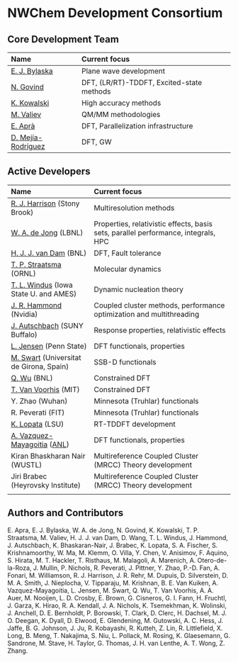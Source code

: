 # NWChem Development Consortium

## Core Development Team

| Name                                                                 | Current focus                             |
| :------------------------------------------------------------------- | :---------------------------------------- |
| [E. J. Bylaska](https://www.pnnl.gov/people/eric-bylaska) | Plane wave development                    |
| [N. Govind](https://www.pnnl.gov/people/niri-govind)      | DFT, (LR/RT)-TDDFT, Excited-state methods |
| [K. Kowalski](https://www.pnnl.gov/people/karol-kowalski) | High accuracy methods                     |
| [M. Valiev](https://www.pnnl.gov/people/marat-valiev)     | QM/MM methodologies                       |
| [E. Aprà](https://www.emsl.pnnl.gov/staff/Edoardo_Apra)       | DFT, Parallelization infrastructure       |
| [D. Mejía-Rodríguez](https://www.pnnl.gov/people/daniel-mejia-rodriguez) |DFT, GW |

## Active Developers

| Name                                                                                                                                                        | Current focus                                                                      |
| :---------------------------------------------------------------------------------------------------------------------------------------------------------- | :--------------------------------------------------------------------------------- |
| [R. J. Harrison](https://iacs.stonybrook.edu/people/_faculty/robert-harrison.php) (Stony Brook)                                                             | Multiresolution methods                                                            |
| [W. A. de Jong](https://crd.lbl.gov/divisions/amcr/computational-science-dept/acsd/staff/staff-members/bert-de-jong/) (LBNL)                                                    | Properties, relativistic effects, basis sets, parallel performance, integrals, HPC |
| [H. J. J. van Dam](http://www.linkedin.com/in/huubvandam) (BNL)                                                                                             | DFT, Fault tolerance                                                               |
| [T. P. Straatsma](https://www.olcf.ornl.gov/directory/staff-member/t-p-straatsma/) (ORNL)                                                                                       | Molecular dynamics                                                                 |
| [T. L. Windus](http://www.chem.iastate.edu/faculty/Theresa_Windus/) (Iowa State U. and AMES)                                                                | Dynamic nucleation theory                                                          |
| [J. R. Hammond](http://jeffhammond.github.io/) (Nvidia)                                                                    | Coupled cluster methods, performance optimization and multithreading               |
| [J. Autschbach](https://ja01.chem.buffalo.edu/) (SUNY Buffalo)                                                                                        | Response properties, relativistic effects                                          |
| [L. Jensen](https://sites.psu.edu/jensen/) (Penn State)                                                                                            | DFT functionals, properties                                                        |
| [M. Swart](https://www.marcelswart.eu/) (Universitat de Girona, Spain)                                                                         | SSB-D functionals                                                                  |
| [Q. Wu](https://www.bnl.gov/staff/qinwu) (BNL)                                                                                              | Constrained DFT                                                                    |
| [T. Van Voorhis](http://www.mit.edu/~chemistry/faculty/vanvoorhis.html) (MIT)                                                                               | Constrained DFT                                                                    |
| Y. Zhao (Wuhan)                                                                                        | Minnesota (Truhlar) functionals                                                    |
| R. Peverati  (FIT)                                                                         | Minnesota (Truhlar) functionals                                                    |
| [K. Lopata](https://faculty.lsu.edu/lopata/index.php) (LSU)                                                                                           | RT-TDDFT development                                                               |
| [A. Vazquez-Mayagoitia](http://sites.google.com/site/alvarovazquezmayagoitia/) ([ANL](http://www.anl.gov))                                                  | DFT functionals, properties                                                        |
| Kiran Bhaskharan Nair (WUSTL)                                                                                                                                 | Multireference Coupled Cluster (MRCC) Theory development                           |
| Jiri Brabec (Heyrovsky Institute) | Multireference Coupled Cluster (MRCC) Theory development                           |
|  |

## Authors and Contributors

E. Apra, E. J. Bylaska, W. A. de Jong, N. Govind, K. Kowalski, T. P.
Straatsma, M. Valiev, H. J. J. van Dam, D. Wang, T. L. Windus, J.
Hammond, J. Autschbach, K. Bhaskaran-Nair, J. Brabec, K. Lopata, S. A.
Fischer, S. Krishnamoorthy, W. Ma, M. Klemm, O. Villa, Y. Chen, V.
Anisimov, F. Aquino, S. Hirata, M. T. Hackler, T. Risthaus, M. Malagoli,
A. Marenich, A. Otero-de-la-Roza, J. Mullin, P. Nichols, R. Peverati, J.
Pittner, Y. Zhao, P.-D. Fan, A. Fonari, M. Williamson, R. J. Harrison,
J. R. Rehr, M. Dupuis, D. Silverstein, D. M. A. Smith, J. Nieplocha, V.
Tipparaju, M. Krishnan, B. E. Van Kuiken, A. Vazquez-Mayagoitia, L.
Jensen, M. Swart, Q. Wu, T. Van Voorhis, A. A. Auer, M. Nooijen, L. D.
Crosby, E. Brown, G. Cisneros, G. I. Fann, H. Fruchtl, J. Garza, K.
Hirao, R. A. Kendall, J. A. Nichols, K. Tsemekhman, K. Wolinski, J.
Anchell, D. E. Bernholdt, P. Borowski, T. Clark, D. Clerc, H. Dachsel,
M. J. O. Deegan, K. Dyall, D. Elwood, E. Glendening, M. Gutowski, A. C.
Hess, J. Jaffe, B. G. Johnson, J. Ju, R. Kobayashi, R. Kutteh, Z. Lin,
R. Littlefield, X. Long, B. Meng, T. Nakajima, S. Niu, L. Pollack, M.
Rosing, K. Glaesemann, G. Sandrone, M. Stave, H. Taylor, G. Thomas, J.
H. van Lenthe, A. T. Wong, Z. Zhang.
